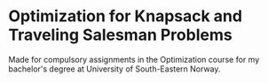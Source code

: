 # Optimization for Knapsack and Traveling Salesman Problems

Made for compulsory assignments in the Optimization course for my bachelor's degree at University of South-Eastern Norway.